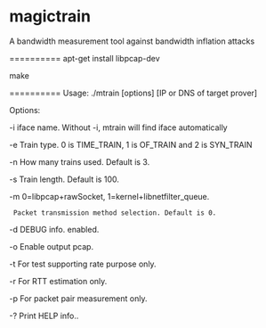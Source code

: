 magictrain
==========

A bandwidth measurement tool against bandwidth inflation attacks

==========
apt-get install libpcap-dev

make

==========
Usage: ./mtrain [options] [IP or DNS of target prover]

Options:

  -i iface name. Without -i, mtrain will find iface automatically
  
  -e Train type. 0 is TIME_TRAIN, 1 is OF_TRAIN and 2 is SYN_TRAIN
  
  -n How many trains used. Default is 3.
  
  -s Train length. Default is 100.
  
  -m 0=libpcap+rawSocket, 1=kernel+libnetfilter_queue.
  
     Packet transmission method selection. Default is 0.
     
  -d DEBUG info. enabled.
  
  -o Enable output pcap.
  
  -t For test supporting rate purpose only.
  
  -r For RTT estimation only.
  
  -p For packet pair measurement only.
  
  -? Print HELP info..
